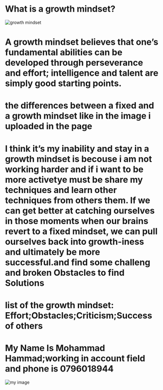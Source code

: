 # What is a growth mindset?

![growth mindset](https://irp-cdn.multiscreensite.com/069d5d93/dms3rep/multi/fixed.png)

# A growth mindset believes that one’s fundamental abilities can be developed through perseverance and effort; intelligence and talent are simply good starting points.
# the differences between a fixed and a growth mindset like in the image i uploaded in the page 
# I think it’s my inability  and stay in  a growth mindset is becouse i am not working harder and  if i want to be more activetye   must be share my techniques and learn other techniques from others  them. If we can get better at catching ourselves in those moments when our brains revert to a fixed mindset, we can pull ourselves back into growth-iness and ultimately be more successful.and find some challeng and broken Obstacles to find Solutions
# list of the growth mindset: Effort;Obstacles;Criticism;Success of others



# My Name Is Mohammad Hammad;working in account field and phone is 0796018944
![my image](https://pbs.twimg.com/profile_images/653816883909627904/qzpJ6uxO.jpg)
